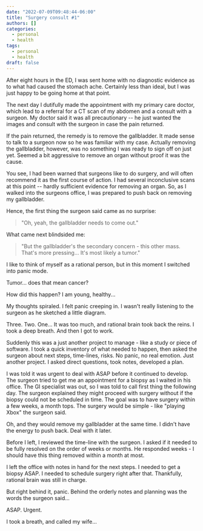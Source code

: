 ```yaml
---
date: "2022-07-09T09:48:44-06:00"
title: "Surgery consult #1"
authors: []
categories:
  - personal 
  - health
tags:
  - personal
  - health
draft: false
---
```


After eight hours in the ED, I was sent home with no diagnostic
evidence as to what had caused the stomach ache. Certainly less than
ideal, but I was just happy to be going home at that point.

The next day I dutifully made the appointment with my primary care
doctor, which lead to a referral for a CT scan of my abdomen and a
consult with a surgeon. My doctor said it was all precautionary -- he
just wanted the images and consult with the surgeon in case the pain
returned. 

If the pain returned, the remedy is to remove the gallbladder. It made
sense to talk to a surgeon now so he was familiar with my
case. Actually removing the gallbladder, however, was no something I
was ready to sign off on just yet. Seemed a bit aggressive to remove
an organ without proof it was the cause.

You see, I had been warned that surgeons like to do surgery, and will
often recommend it as the first course of action. I had several
inconclusive scans at this point -- hardly sufficient evidence for
removing an organ. So, as I walked into the surgeons office, I was
prepared to push back on removing my gallbladder.

Hence, the first thing the surgeon said came as no surprise:

> "Oh, yeah, the gallbladder needs to come out."

What came next blindsided me:

> "But the gallbladder's the secondary concern - this other mass. That's
> more pressing... It's most likely a tumor."

I like to think of myself as a rational person, but in this moment I
switched into panic mode. 

Tumor... does that mean cancer?

How did this
happen? I am young, healthy... 

My thoughts spiraled. I felt panic creeping in. I wasn't really
listening to the surgeon as he sketched a little diagram.

Three. Two. One... It was too much, and rational brain took back the
reins. I took a deep breath. And then I got to work.

Suddenly this was a just another project to manage - like a study or
piece of software. I took a quick inventory of what needed to happen,
then asked the surgeon about next steps, time-lines, risks. No panic,
no real emotion. Just another project. I asked direct questions, took
notes, developed a plan.

I was told it was urgent to deal with ASAP before it continued to
develop. The surgeon tried to get me an appointment for a biopsy as I
waited in his office. The GI specialist was out, so I was told to call
first thing the following day. The surgeon explained they might
proceed with surgery without if the biopsy could not be scheduled in
time. The goal was to have surgery within a few weeks, a month
tops. The surgery would be simple - like "playing Xbox" the surgeon
said.

Oh, and they would remove my gallbladder at the same time. I didn't
have the energy to push back. Deal with it later.

Before I left, I reviewed the time-line with the surgeon. I asked if it
needed to be fully resolved on the order of weeks or months. He
responded weeks - I should have this thing removed within a month at
most.

I left the office with notes in hand for the next steps. I needed to
get a biopsy ASAP. I needed to schedule surgery right after
that. Thankfully, rational brain was still in charge.

But right behind it, panic. Behind the orderly notes and planning was
the words the surgeon said...

ASAP. Urgent. 

I took a breath, and called my wife...












